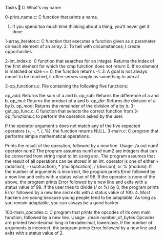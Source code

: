 Tasks 📃
0. What's my name

0-print_name.c: C function that prints a name.
1. If you spend too much time thinking about a thing, you'll never get it done

1-array_iterator.c: C function that executes a function given as a parameter on each element of an array.
2. To hell with circumstances; I create opportunities

2-int_index.c: C function that searches for an integer.
Returns the index of the first element for which the cmp function does not return 0.
If no element is matched or size <= 0, the function returns -1.
3. A goal is not always meant to be reached, it often serves simply as something to aim at

3-op_functions.c: File containing the following five functions:

op_add: Returns the sum of a and b.
op_sub: Returns the difference of a and b.
op_mul: Returns the product of a and b.
op_div: Returns the division of a by b.
op_mod: Returns the remainder of the division of a by b.
3-get_op_func.c: C function that selects the correct function from 3-op_functions.c to perform the operation asked by the user.

If the operator argument s does not match any of the five expected operators (+, -, *, /, %), the function returns NULL.
3-main.c: C program that performs simple mathematical operations.

Prints the result of the operation, followed by a new line.
Usage ./a.out num1 operator num2
The program assumes num1 and num2 are integers that can be converted from string input to int using atoi.
The program assumes that the result of all operations can be stored in an int.
operator is one of either + (addition), - (subtraction), * (multiplication), / (division), or % (modulo).
If the number of arguments is incorrect, the program prints Error followed by a new line and exits with a status value of 98.
If the operator is none of the above, the program prints Error followed by a new line and exits with a status value of 99.
If the user tries to divide (/ or %) by 0, the program prints Error followed by a new line and exits with a status value of 100.
4. Most hackers are young because young people tend to be adaptable. As long as you remain adaptable, you can always be a good hacker

100-main_opcodes.c: C program that prints the opcodes of its own main function, followed by a new line.
Usage: ./main number_of_bytes
Opcodes are printed two-decimal long in hexadecimal, lowercase.
If the number of arguments is incorrect, the program prints Error followed by a new line and exits with a status value of 2.
